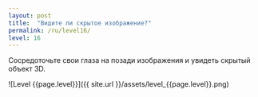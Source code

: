 ```yaml
---
layout: post
title:  "Видите ли скрытое изображение?"
permalink: /ru/level16/
level: 16
---
```

Сосредоточьте свои глаза на позади изображения и увидеть скрытый объект 3D.

![Level {{page.level}}]({{ site.url }}/assets/level_{{page.level}}.png)